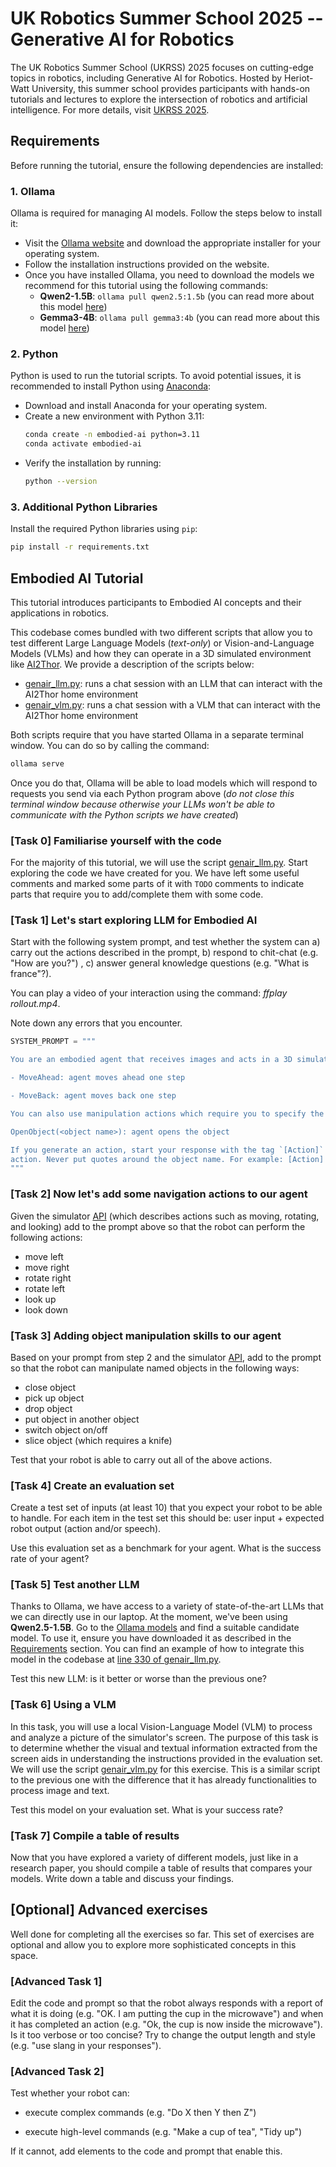 # UK Robotics Summer School 2025 -- Generative AI for Robotics

The UK Robotics Summer School (UKRSS) 2025 focuses on cutting-edge topics in robotics, including Generative AI for Robotics. Hosted by Heriot-Watt University, this summer school provides participants with hands-on tutorials and lectures to explore the intersection of robotics and artificial intelligence. For more details, visit [UKRSS 2025](https://ukrss.site.hw.ac.uk/).

## Requirements

Before running the tutorial, ensure the following dependencies are installed:

### 1. Ollama
Ollama is required for managing AI models. Follow the steps below to install it:
- Visit the [Ollama website](https://ollama.ai/) and download the appropriate installer for your operating system.
- Follow the installation instructions provided on the website.
- Once you have installed Ollama, you need to download the models we recommend for this tutorial
  using the following commands:
    - **Qwen2-1.5B**: `ollama pull qwen2.5:1.5b` (you can read more about this model [here](https://arxiv.org/abs/2412.15115))
    - **Gemma3-4B**: `ollama pull gemma3:4b` (you can read more about this model [here](https://blog.google/technology/developers/gemma-3/))

### 2. Python
Python is used to run the tutorial scripts. To avoid potential issues, it is recommended to install Python using [Anaconda](https://www.anaconda.com/):
- Download and install Anaconda for your operating system.
- Create a new environment with Python 3.11:
    ```bash
    conda create -n embodied-ai python=3.11
    conda activate embodied-ai
    ```
- Verify the installation by running:
    ```bash
    python --version
    ```

### 3. Additional Python Libraries
Install the required Python libraries using `pip`:
```bash
pip install -r requirements.txt
```

## Embodied AI Tutorial

This tutorial introduces participants to Embodied AI concepts and their applications in robotics.

This codebase comes bundled with two different scripts that allow you to test different Large
Language Models (*text-only*) or Vision-and-Language Models (VLMs)  and
how they can operate in a 3D simulated environment like [AI2Thor](https://ai2thor.allenai.org/).
We provide a description of the scripts below:

- [genair_llm.py](genair_llm.py): runs a chat session with an LLM that can interact with the
  AI2Thor home environment
- [genair_vlm.py](genair_vlm.py): runs a chat session with a VLM that can interact with the AI2Thor
  home environment

Both scripts require that you have started Ollama in a separate terminal window. You can do so by calling the command:

  ```bash
  ollama serve
  ``` 
Once you do that, Ollama will be able to load models which will respond to requests you send via
each Python program above (*do not close this terminal window because otherwise your LLMs won't be
able to communicate with the Python scripts we have created*)

### [Task 0] Familiarise yourself with the code

For the majority of this tutorial, we will use the script [genair_llm.py](genair_llm.py). Start
exploring the code we have created for you. We have left some useful comments and marked some parts
of it with `TODO` comments to indicate parts that require you to add/complete them with some code.

### [Task 1] Let's start exploring LLM for Embodied AI

Start with the following system prompt, and test whether the system can a) carry out the actions
described in the prompt, b) respond to chit-chat (e.g. "How are you?") , c) answer general
knowledge questions (e.g. "What is france"?).  

You can play a video of your interaction using the command: *ffplay rollout.mp4*. 

Note down any errors that you encounter. 

```python
SYSTEM_PROMPT = """ 

You are an embodied agent that receives images and acts in a 3D simulated environment.  You can move around and interact with objects. These are the actions at your disposal: 

- MoveAhead: agent moves ahead one step 

- MoveBack: agent moves back one step 

You can also use manipulation actions which require you to specify the object name of a visible object.  

OpenObject(<object name>): agent opens the object 

If you generate an action, start your response with the tag `[Action]` and follow the format of the
action. Never put quotes around the object name. For example: [Action] OpenObject(Fridge)",   
"""
``` 

### [Task 2] Now let's add some navigation actions to our agent

Given the simulator [API](https://ai2thor.allenai.org/) (which describes actions such as moving, rotating, and looking) add to the prompt above so that the robot can perform the following actions: 

- move left
- move right
- rotate right
- rotate left
- look up
- look down

### [Task 3] Adding object manipulation skills to our agent

Based on your prompt from step 2 and the simulator [API](https://ai2thor.allenai.org/), add to the prompt so that the robot can manipulate named objects in the following ways:  

- close object
- pick up object
- drop object
- put object in another object
- switch object on/off
- slice object (which requires a knife) 

 Test that your robot is able to carry out all of the above actions.

### [Task 4] Create an evaluation set

Create a test set of inputs (at least 10) that you expect your robot to be able to handle. For each
item in the test set this should be: user input + expected robot output (action and/or speech).

Use this evaluation set as a benchmark for your agent. What is the success rate of your agent?

### [Task 5] Test another LLM

Thanks to Ollama, we have access to a variety of state-of-the-art LLMs that we can directly use in
our laptop. At the moment, we've been using **Qwen2.5-1.5B**. Go to the [Ollama
models](https://ollama.com/search) and find a suitable candidate model. To use it, ensure you have
downloaded it as described in the [Requirements](#requirements) section. You can find an example of
how to integrate this model in the codebase at [line 330 of genair_llm.py](genair_llm.py#L330).

Test this new LLM: is it better or worse than the previous one?

### [Task 6] Using a VLM

In this task, you will use a local Vision-Language Model (VLM) to process and analyze 
a picture of the simulator's screen. The purpose of this task is to determine 
whether the visual and textual information extracted from the screen aids in 
understanding the instructions provided in the evaluation set. We will use the script
[genair_vlm.py](genair_vlm.py) for this exercise. This is a similar script to the previous one with
the difference that it has already functionalities to process image and text.

Test this model on your evaluation set. What is your success rate?

### [Task 7] Compile a table of results 

Now that you have explored a variety of different models, just like in a research paper, you should
compile a table of results that compares your models. Write down a table and discuss your findings.

## [Optional] Advanced exercises

Well done for completing all the exercises so far. This set of exercises are optional and allow you
to explore more sophisticated concepts in this space. 

### [Advanced Task 1] 
Edit the code and prompt so that the robot always responds with a report of what it is doing (e.g.
"OK. I am putting the cup in the microwave") and when it has completed an action (e.g. "Ok, the cup
is now inside the microwave"). Is it too verbose or too concise? Try to change the output length
and style (e.g. "use slang in your responses").

### [Advanced Task 2]

Test whether your robot can: 

- execute complex commands (e.g. "Do X then Y then Z")  
 
- execute high-level commands (e.g. "Make a cup of tea", "Tidy up")
  
If it cannot,  add elements to the code and prompt that enable this. 
